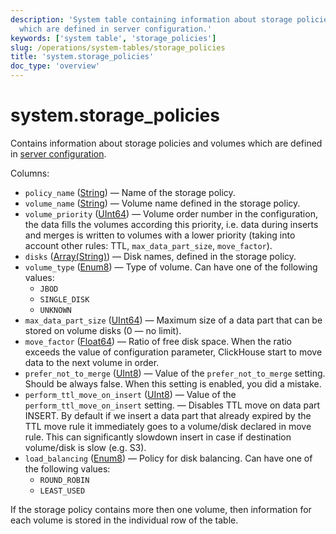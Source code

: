 ```yaml
---
description: 'System table containing information about storage policies and volumes
  which are defined in server configuration.'
keywords: ['system table', 'storage_policies']
slug: /operations/system-tables/storage_policies
title: 'system.storage_policies'
doc_type: 'overview'
---
```


# system.storage_policies

Contains information about storage policies and volumes which are defined in [server configuration](../../engines/table-engines/mergetree-family/mergetree.md#table_engine-mergetree-multiple-volumes_configure).

Columns:

- `policy_name` ([String](../../sql-reference/data-types/string.md)) — Name of the storage policy.
- `volume_name` ([String](../../sql-reference/data-types/string.md)) — Volume name defined in the storage policy.
- `volume_priority` ([UInt64](../../sql-reference/data-types/int-uint.md)) — Volume order number in the configuration, the data fills the volumes according this priority, i.e. data during inserts and merges is written to volumes with a lower priority (taking into account other rules: TTL, `max_data_part_size`, `move_factor`).
- `disks` ([Array(String)](../../sql-reference/data-types/array.md)) — Disk names, defined in the storage policy.
- `volume_type` ([Enum8](../../sql-reference/data-types/enum.md))  — Type of volume. Can have one of the following values:
  - `JBOD` 
  - `SINGLE_DISK`
  - `UNKNOWN`
- `max_data_part_size` ([UInt64](../../sql-reference/data-types/int-uint.md)) — Maximum size of a data part that can be stored on volume disks (0 — no limit).
- `move_factor` ([Float64](../../sql-reference/data-types/float.md)) — Ratio of free disk space. When the ratio exceeds the value of configuration parameter, ClickHouse start to move data to the next volume in order.
- `prefer_not_to_merge` ([UInt8](../../sql-reference/data-types/int-uint.md)) — Value of the `prefer_not_to_merge` setting. Should be always false. When this setting is enabled, you did a mistake.
- `perform_ttl_move_on_insert` ([UInt8](../../sql-reference/data-types/int-uint.md)) — Value of the `perform_ttl_move_on_insert` setting. — Disables TTL move on data part INSERT. By default if we insert a data part that already expired by the TTL move rule it immediately goes to a volume/disk declared in move rule. This can significantly slowdown insert in case if destination volume/disk is slow (e.g. S3).
- `load_balancing` ([Enum8](../../sql-reference/data-types/enum.md))  — Policy for disk balancing. Can have one of the following values:
  - `ROUND_ROBIN`
  - `LEAST_USED`

If the storage policy contains more then one volume, then information for each volume is stored in the individual row of the table.
